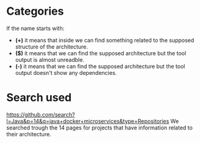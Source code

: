 # Categories
If the name starts with:
+ **(+)** it means that inside we can find something related to the supposed structure of the architecture.
+ **($)** it means that we can find the supposed architecture but the tool output is almost unreadble.
+ **(-)** it means that we can find the supposed architecture but the tool output doesn't show any dependencies.   

# Search used
<https://github.com/search?l=Java&p=14&q=java+docker+microservices&type=Repositories>
We searched trough the 14 pages for projects that have information related to their architecture.
